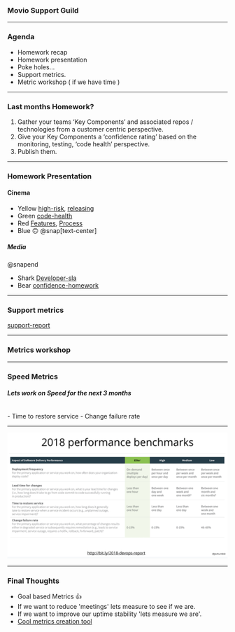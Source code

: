 ### Movio Support Guild

---

### Agenda
- Homework recap
- Homework presentation
- Poke holes...
- Support metrics.
- Metric workshop ( if we have time )

---

### Last months Homework?
1. Gather your teams ‘Key Components’ and associated repos / technologies from a customer centric perspective.
2. Give your Key Components a ‘confidence rating’ based on the monitoring, testing, ‘code health’ perspective.
3. Publish them.

---

### Homework Presentation
#### Cinema
- Yellow [high-risk](https://github.com/movio/yellow/blob/master/doc/high-risk-areas.md), [releasing](https://github.com/movio/yellow/blob/master/doc/releasing-dangerous-features.md)
- Green [code-health](https://moviohq.atlassian.net/wiki/spaces/GS/pages/433553508/Green+Squad+Code+Health)
- Red [Features](https://github.com/movio/red/blob/master/FEATURES.md), [Process](https://github.com/movio/red/blob/master/PROCESS.md)
- Blue 🙃
@snap[text-center]
##### Media
@snapend
- Shark [Developer-sla](https://moviohq.atlassian.net/wiki/spaces/MM/pages/307298422/Shark+Developer+SLA+s)
- Bear [confidence-homework](https://docs.google.com/spreadsheets/d/127yso8-2srwaR-0Uhs5HeKHgz0IcmaKbyXDmeHPsij4/)

---

### Support metrics
[support-report](https://docs.google.com/spreadsheets/d/1EMX_5PX7mt7d4haAGPAwMkgdH19oAF_09KnDY_thAtM/edit?ouid=106724872082672275169&usp=sheets_home&ths=true)

---

### Metrics workshop

---

### Speed Metrics 
#### <em>Lets work on Speed for the next 3 months</em>
<br />
- Time to restore service
- Change failure rate

---

![benchmarks](assets/img/benchmarks.png "Benchmark")

---

### Final Thoughts
- Goal based Metrics 👍
- If we want to reduce 'meetings' lets measure to see if we are.
- If we want to improve our uptime stability 'lets measure we are'.
- [Cool metrics creation tool](https://www.dropbox.com/sh/vm9rcd6tbfypkvb/AACotm7sZGYuX_wJ0ra3I93Xa?dl=0&preview=MetricsFramework.pdf)